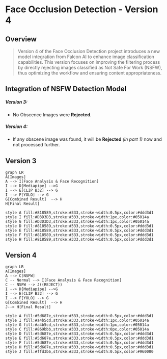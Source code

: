 # Face Occlusion Detection - Version 4

## Overview
> Version 4 of the Face Occlusion Detection project introduces a new model integration from Falcon AI to enhance image classification capabilities. This version focuses on improving the filtering process by directly rejecting images classified as Not Safe For Work (NSFW), thus optimizing the workflow and ensuring content appropriateness.

## Integration of NSFW Detection Model

##### Version 3:
- No Obscence Images were **Rejected**.

##### Version 4:
- If any obscene image was found, it will be **Rejected** _(in part 1)_ now and not processed further.


## Version 3

```mermaid
graph LR 
A[Images]
A --> I[Face Analysis & Face Recognition] 
I --> D[Mediapipe] -->G
I --> E[CLIP B32] --> G
I --> F[YOLO] --> G
G[Combined Result]  --> H
H[Final Result]

style A fill:#818589,stroke:#333,stroke-width:0.5px,color:#ddd3d1
style I fill:#D3D3D3,stroke:#333,stroke-width:1px,color:#05014a
style G fill:#D3D3D3,stroke:#333,stroke-width:1px,color:#05014a
style D fill:#818589,stroke:#333,stroke-width:0.5px,color:#ddd3d1
style E fill:#818589,stroke:#333,stroke-width:0.5px,color:#ddd3d1
style F fill:#818589,stroke:#333,stroke-width:0.5px,color:#ddd3d1
style H fill:#818589,stroke:#333,stroke-width:0.5px,color:#ddd3d1
```

## Version 4

```mermaid
graph LR 
A[Images]
A --> C[NSFW]
C -- Normal --> I[Face Analysis & Face Recognition] 
C -- NSFW --> J((REJECT))
I --> D[Mediapipe] -->G
I --> E[CLIP B32] --> G
I --> F[YOLO] --> G
G[Combined Result]  --> H
J--> H[Final Result]

style A fill:#5d687e,stroke:#333,stroke-width:0.5px,color:#ddd3d1
style I fill:#a4b5cd,stroke:#333,stroke-width:1px,color:#05014a
style G fill:#a4b5cd,stroke:#333,stroke-width:1px,color:#05014a
style C fill:#869bbb,stroke:#333,stroke-width:0px,color:#05014a
style D fill:#5d687e,stroke:#333,stroke-width:0.5px,color:#ddd3d1
style E fill:#5d687e,stroke:#333,stroke-width:0.5px,color:#ddd3d1
style F fill:#5d687e,stroke:#333,stroke-width:0.5px,color:#ddd3d1
style H fill:#5d687e,stroke:#333,stroke-width:0.5px,color:#ddd3d1
style J fill:#ffd3b6,stroke:#333,stroke-width:0.5px,color:#960000
```